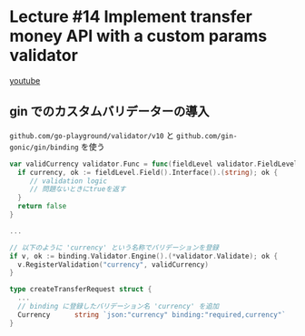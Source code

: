 # Lecture #14 Implement transfer money API with a custom params validator

[youtube](https://www.youtube.com/watch?v=5q_wsashJZA&list=PLy_6D98if3ULEtXtNSY_2qN21VCKgoQAE&index=14&ab_channel=TECHSCHOOL)

## gin でのカスタムバリデーターの導入

`github.com/go-playground/validator/v10` と `github.com/gin-gonic/gin/binding` を使う

```go
var validCurrency validator.Func = func(fieldLevel validator.FieldLevel) bool {
  if currency, ok := fieldLevel.Field().Interface().(string); ok {
     // validation logic
     // 問題ないときにtrueを返す
  }
  return false
}

...

// 以下のように 'currency' という名称でバリデーションを登録
if v, ok := binding.Validator.Engine().(*validator.Validate); ok {
  v.RegisterValidation("currency", validCurrency)
}

type createTransferRequest struct {
  ...
  // binding に登録したバリデーション名 'currency' を追加
  Currency      string `json:"currency" binding:"required,currency"`
}

```
